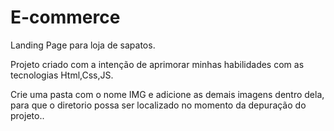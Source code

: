 # E-commerce

Landing Page para loja de sapatos.

Projeto criado com a intenção de aprimorar minhas habilidades com as tecnologias Html,Css,JS.

Crie uma pasta com o nome IMG e adicione as demais imagens dentro dela, para que o diretorio possa ser localizado no momento da depuração do projeto..
